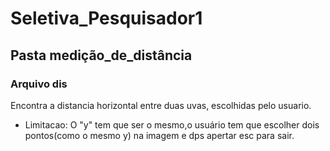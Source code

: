 # Seletiva_Pesquisador1
## Pasta medição_de_distância
### Arquivo dis
Encontra a distancia horizontal entre duas uvas, escolhidas pelo usuario. 
* Limitacao: O "y" tem que ser o mesmo,o usuário tem que escolher dois pontos(como o mesmo y) na imagem e dps apertar esc para sair.
